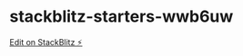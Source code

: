 # stackblitz-starters-wwb6uw

[Edit on StackBlitz ⚡️](https://stackblitz.com/edit/stackblitz-starters-wwb6uw)